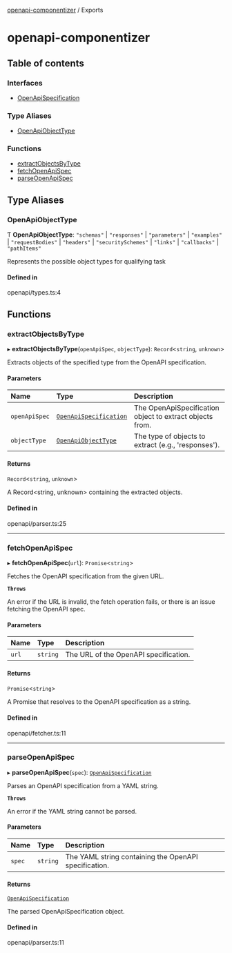 [openapi-componentizer](README.md) / Exports

# openapi-componentizer

## Table of contents

### Interfaces

- [OpenApiSpecification](interfaces/OpenApiSpecification.md)

### Type Aliases

- [OpenApiObjectType](modules.md#openapiobjecttype)

### Functions

- [extractObjectsByType](modules.md#extractobjectsbytype)
- [fetchOpenApiSpec](modules.md#fetchopenapispec)
- [parseOpenApiSpec](modules.md#parseopenapispec)

## Type Aliases

### OpenApiObjectType

Ƭ **OpenApiObjectType**: ``"schemas"`` \| ``"responses"`` \| ``"parameters"`` \| ``"examples"`` \| ``"requestBodies"`` \| ``"headers"`` \| ``"securitySchemes"`` \| ``"links"`` \| ``"callbacks"`` \| ``"pathItems"``

Represents the possible object types for qualifying task

#### Defined in

openapi/types.ts:4

## Functions

### extractObjectsByType

▸ **extractObjectsByType**(`openApiSpec`, `objectType`): `Record`<`string`, `unknown`\>

Extracts objects of the specified type from the OpenAPI specification.

#### Parameters

| Name | Type | Description |
| :------ | :------ | :------ |
| `openApiSpec` | [`OpenApiSpecification`](interfaces/OpenApiSpecification.md) | The OpenApiSpecification object to extract objects from. |
| `objectType` | [`OpenApiObjectType`](modules.md#openapiobjecttype) | The type of objects to extract (e.g., 'responses'). |

#### Returns

`Record`<`string`, `unknown`\>

A Record<string, unknown> containing the extracted objects.

#### Defined in

openapi/parser.ts:25

___

### fetchOpenApiSpec

▸ **fetchOpenApiSpec**(`url`): `Promise`<`string`\>

Fetches the OpenAPI specification from the given URL.

**`Throws`**

An error if the URL is invalid, the fetch operation fails, or there is an issue fetching the OpenAPI spec.

#### Parameters

| Name | Type | Description |
| :------ | :------ | :------ |
| `url` | `string` | The URL of the OpenAPI specification. |

#### Returns

`Promise`<`string`\>

A Promise that resolves to the OpenAPI specification as a string.

#### Defined in

openapi/fetcher.ts:11

___

### parseOpenApiSpec

▸ **parseOpenApiSpec**(`spec`): [`OpenApiSpecification`](interfaces/OpenApiSpecification.md)

Parses an OpenAPI specification from a YAML string.

**`Throws`**

An error if the YAML string cannot be parsed.

#### Parameters

| Name | Type | Description |
| :------ | :------ | :------ |
| `spec` | `string` | The YAML string containing the OpenAPI specification. |

#### Returns

[`OpenApiSpecification`](interfaces/OpenApiSpecification.md)

The parsed OpenApiSpecification object.

#### Defined in

openapi/parser.ts:11
